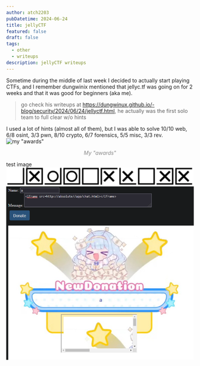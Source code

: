 ```yaml
---
author: atch2203
pubDatetime: 2024-06-24
title: jellyCTF
featured: false
draft: false
tags:
  - other
  - writeups
description: jellyCTF writeups
---
```

Sometime during the middle of last week I decided to actually start playing CTFs, and I remember dungwinix mentioned that jellyc.tf was going on for 2 weeks and that it was good for beginners (aka me). 

> go check his writeups at https://dungwinux.github.io/-blog/security/2024/06/24/jellyctf.html, he actually was the first solo team to full clear w/o hints

I used a lot of hints (almost all of them), but I was able to solve 10/10 web, 6/8 osint, 3/3 pwn, 8/10 crypto, 6/7 forensics, 5/5 misc, 3/3 rev.
![my "awards"](@assets/images/writeups/jellyctf/awards.png)
<div align="center" style="color:#888888"><em>My "awards"</em></div>

test image
![test](https://github.com/atch2203/jellyctf/blob/main/crypto/cipher_check/cipher-boxes.png)
![test2](https://github.com/atch2203/jellyctf/blob/main/web/pentest_on_stream/pathtrav.png)
